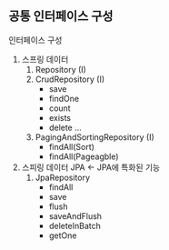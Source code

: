 ## 공통 인터페이스 구성
인터페이스 구성
1. 스프링 데이터
   1. Repository (I)
   2. CrudRepository (I)
      - save
      - findOne
      - count
      - exists
      - delete ...
   3. PagingAndSortingRepository (I)
      - findAll(Sort)
      - findAll(Pageagble)
2. 스피링 데이터 JPA  <- JPA에 특화된 기능
   1. JpaRepository
      - findAll
      - save
      - flush
      - saveAndFlush
      - deleteInBatch
      - getOne